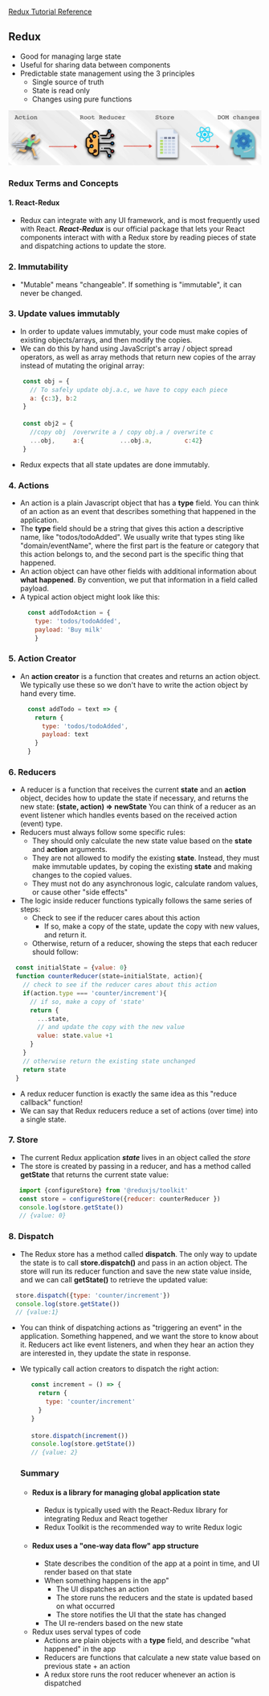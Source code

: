 [Redux Tutorial Reference](https://redux.js.org/tutorials/essentials/part-1-overview-concepts)
## Redux
- Good for managing large state
- Useful for sharing data between components
- Predictable state management using the 3 principles
  - Single source of truth
  - State is read only
  - Changes using pure functions

<img src="imgs/Redux_Flow.png" width="600" alt="Redux  Flow">

### Redux Terms and Concepts
#### 1. React-Redux
- Redux can integrate with any UI framework, and is most frequently used with React. ***React-Redux*** is our official package that lets your React components interact with with a Redux store by reading pieces of state and dispatching actions to update the store.

### 2. Immutability
- "Mutable" means "changeable". If something is "immutable", it can never be changed.

### 3. Update values immutably
- In order to update values immutably, your code must make copies of existing objects/arrays, and then modify the copies.
- We can do this by hand using JavaScript's array / object spread operators, as well as array methods that return new copies of the array instead of mutating the original array:
```javascript
    const obj = {
      // To safely update obj.a.c, we have to copy each piece
      a: {c:3}, b:2
    }

    const obj2 = {
      //copy obj  /overwrite a / copy obj.a / overwrite c
      ...obj,     a:{          ...obj.a,         c:42}
    }

```
- Redux expects that all state updates are done immutably.

### 4. Actions
- An action is a plain Javascript object that has a **type** field. You can think of an action as an event that describes something that happened in the application.
- The **type** field should be a string that gives this action a descriptive name, like "todos/todoAdded". We usually write that types sting like "domain/eventName", where the first part is the feature or category that this action belongs to, and the second part is the specific thing that happened.
- An action object can have other fields with additional information about **what happened**. By convention, we put that information in a field called payload.
- A typical action object might look like this:
  ```javascript
    const addTodoAction = {
      type: 'todos/todoAdded',
      payload: 'Buy milk'
      }
  ```
### 5. Action Creator
- An **action creator** is a function that creates and returns an action object. We typically use these so we don't have to write the action object by hand every time.
  ```javascript
    const addTodo = text => {
      return {
        type: 'todos/todoAdded',
        payload: text
      }
    }
  ```

### 6. Reducers
  - A reducer is a function that receives the current **state** and an **action** object, decides how to update the state if necessary, and returns the new state: **(state, action) => newState** You can think of a reducer as an event listener which handles events based on the received action (event) type.
  - Reducers must always follow some specific rules:
    - They should only calculate the new state value based on the **state** and **action** arguments.
    - They are not allowed to modify the existing **state**. Instead, they must make immutable updates, by coping the existing **state** and making changes to the copied values.
    - They must not do any asynchronous logic, calculate random values, or cause other "side effects"
  - The logic inside reducer functions typically follows the same series of steps:
    - Check to see if the reducer cares about this action
      - If so, make a copy of the state, update the copy with new values, and return it.
    - Otherwise, return of a reducer, showing the steps that each reducer should follow:

  ```javascript
    const initialState = {value: 0}
    function counterReducer(state=initialState, action){
      // check to see if the reducer cares about this action
      if(action.type === 'counter/increment'){
        // if so, make a copy of 'state'
        return {
          ...state,
          // and update the copy with the new value
          value: state.value +1
        }
      }
      // otherwise return the existing state unchanged
      return state
    }
  ```


- A redux reducer function is exactly the same idea as this "reduce callback" function!
- We can say that Redux reducers reduce a set of actions (over time) into a single state.


### 7. Store
- The current Redux application ***state*** lives in an object called the *store*
- The store is created by passing in a reducer, and has a method called **getState** that returns the current state value:
```javascript
   import {configureStore} from '@reduxjs/toolkit'
   const store = configureStore({reducer: counterReducer })
   console.log(store.getState())
   // {value: 0}
```

### 8. Dispatch
- The Redux store has a method called **dispatch**. The only way to update the state is to call **store.dispatch()** and pass in an action object. The store will run its reducer function and save the new state value inside, and we can call **getState()** to retrieve the updated value:
```javascript
  store.dispatch({type: 'counter/increment'})
  console.log(store.getState())
  // {value:1}
```
- You can think of dispatching actions as "triggering an event" in the application. Something happened, and we want the store to know about it. Reducers act like event listeners, and when they hear an action they are interested in, they update the state in response.
- We typically call action creators to dispatch the right action:
  ```javascript
     const increment = () => {
       return {
         type: 'counter/increment'
       }
     }

     store.dispatch(increment())
     console.log(store.getState())
     // {value: 2}
  ```

  ### Summary
  - #### Redux is a library for managing global application state
    - Redux is typically used with the React-Redux library for integrating Redux and React together
    - Redux Toolkit is the recommended way to write Redux logic
  - #### Redux uses a "one-way data flow" app structure
    - State describes the condition of the app at a point in time, and UI render based on that state
    - When something happens in the app"
      - The UI dispatches an action
      - The store runs the reducers and the state is updated based on what occurred
      - The store notifies the UI that the state has changed
    - The UI re-renders based on the new state
  - Redux uses serval types of code
    - Actions are plain objects with a **type** field, and describe "what happened" in the app
    - Reducers are functions that calculate a new state value based on previous state + an action
    - A redux store runs the root reducer whenever an action is dispatched